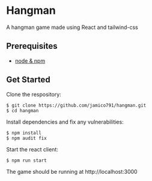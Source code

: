 # Hangman

A hangman game made using React and tailwind-css

## Prerequisites

- [node & npm](https://nodejs.org/en/)

## Get Started

Clone the respository:

```
$ git clone https://github.com/jamico791/hangman.git
$ cd hangman
```

Install dependencies and fix any vulnerabilities:

```
$ npm install
$ npm audit fix
```

Start the react client:

```
$ npm run start
```

The game should be running at http://localhost:3000
